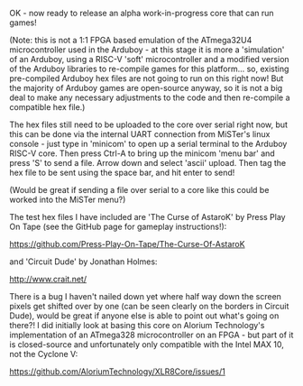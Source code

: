 OK - now ready to release an alpha work-in-progress core that can run games!

(Note: this is not a 1:1 FPGA based emulation of the ATmega32U4 microcontroller used in the Arduboy - at this stage it is more a 'simulation' of an Arduboy, using a RISC-V 'soft' microcontroller and a modified version of the Arduboy libraries to re-compile games for this platform... so, existing pre-compiled Arduboy hex files are not going to run on this right now! But the majority of Arduboy games are open-source anyway, so it is not a big deal to make any necessary adjustments to the code and then re-compile a compatible hex file.)

The hex files still need to be uploaded to the core over serial right now, but this can be done via the internal UART connection from MiSTer's linux console - just type in 'minicom' to open up a serial terminal to the Arduboy RISC-V core. Then press Ctrl-A to bring up the minicom 'menu bar' and press 'S' to send a file. Arrow down and select 'ascii' upload. Then tag the hex file to be sent using the space bar, and hit enter to send!

(Would be great if sending a file over serial to a core like this could be worked into the MiSTer menu?)

The test hex files I have included are 'The Curse of AstaroK' by Press Play On Tape (see the GitHub page for gameplay instructions!):

https://github.com/Press-Play-On-Tape/The-Curse-Of-AstaroK

and 'Circuit Dude' by Jonathan Holmes:

http://www.crait.net/

There is a bug I haven't nailed down yet where half way down the screen pixels get shifted over by one (can be seen clearly on the borders in Circuit Dude), would be great if anyone else is able to point out what's going on there?! I did initially look at basing this core on Alorium Technology's implementation of an ATmega328 microcontroller on an FPGA - but part of it is closed-source and unfortunately only compatible with the Intel MAX 10, not the Cyclone V:

https://github.com/AloriumTechnology/XLR8Core/issues/1